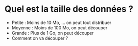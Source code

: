# Quel est la taille des données ?

- <div v-click> <Variant type="warning">Petite</Variant> : Moins de 10 Mo, ... on peut tout distribuer</div>
- <div v-click> <Variant type="warning">Moyenne</Variant> : Moins de 100 Mo, on peut découper  </div>
- <div v-click> <Variant type="warning">Grande</Variant> : Plus de 1 Go, on peut découper</div>
- <div v-click> <Variant type="warning"></Variant>Comment on va découper ?</div>
